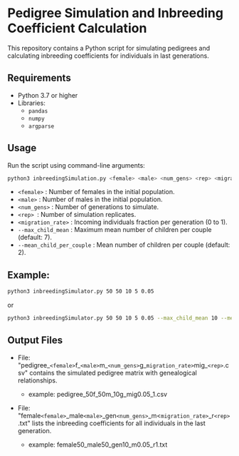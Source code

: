 # Pedigree Simulation and Inbreeding Coefficient Calculation

This repository contains a Python script for simulating pedigrees and calculating inbreeding coefficients for individuals in last generations.

## Requirements

- Python 3.7 or higher
- Libraries:
  - `pandas`
  - `numpy`
  - `argparse`

## Usage
Run the script using command-line arguments:
```bash
python3 inbreedingSimulation.py <female> <male> <num_gens> <rep> <migration_rate> [--max_child_mean <value>] [--mean_child_per_couple <value>]
```

- `<female>` : Number of females in the initial population.
- `<male>` : Number of males in the initial population.
- `<num_gens>` : Number of generations to simulate.
- `<rep> `: Number of simulation replicates.
- `<migration_rate>` : Incoming individuals fraction per generation (0 to 1). 
- `--max_child_mean` : Maximum mean number of children per couple (default: 7).
- `--mean_child_per_couple` : Mean number of children per couple (default: 2).

## Example:
```bash
python3 inbreedingSimulator.py 50 50 10 5 0.05
 ```
or

```bash
python3 inbreedingSimulator.py 50 50 10 5 0.05 --max_child_mean 10 --mean_child_per_couple 3

```
## Output Files

- File: "pedigree_`<female>`f_`<male>`m_`<num_gens>`g_`migration_rate>`mig_`<rep>`.csv"
contains the simulated pedigree matrix with genealogical relationships.
  - example: pedigree_50f_50m_10g_mig0.05_1.csv

- File: "female`<female>`_male`<male>`_gen`<num_gens>`_m<`migration_rate>`_r`<rep>`.txt"
lists the inbreeding coefficients for all individuals in the last generation.
  - example: female50_male50_gen10_m0.05_r1.txt
